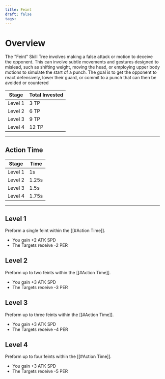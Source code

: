 ```yaml
---
title: Feint
draft: false
tags:
---
```


# Overview
The "Feint" Skill Tree involves making a false attack or motion to deceive the opponent. This can involve subtle movements and gestures designed to mislead, such as shifting weight, moving the head, or employing upper body motions to simulate the start of a punch. The goal is to get the opponent to react defensively, lower their guard, or commit to a punch that can then be avoided or countered

| Stage   | Total Invested |
| ------- | -------------- |
| Level 1 | 3 TP           |
| Level 2 | 6 TP           |
| Level 3 | 9 TP           |
| Level 4 | 12 TP          |

---
## Action Time 

| Stage   | Time  |
| ------- | ----- |
| Level 1 | 1s    |
| Level 2 | 1.25s |
| Level 3 | 1.5s  |
| Level 4 | 1.75s |

---

## Level 1
Preform a single feint within the [[#Action Time]]. 

- You gain +2 ATK SPD 
- The Targets receive -2 PER 
## Level 2
Preform up to two feints within the [[#Action Time]].

- You gain +3 ATK SPD 
- The Targets receive -3 PER 
## Level 3
Preform up to three feints within the [[#Action Time]].

- You gain +3 ATK SPD 
- The Targets receive -4 PER 
## Level 4
Preform up to four feints within the [[#Action Time]].

- You gain +3 ATK SPD 
- The Targets receive -5 PER 